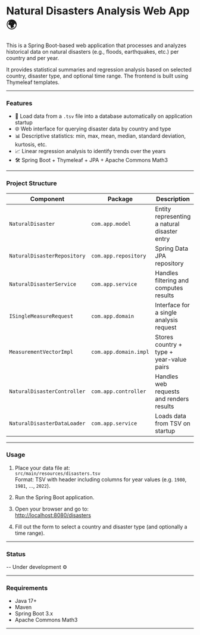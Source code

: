 # Natural Disasters Analysis Web App 🌍

This is a Spring Boot-based web application that processes and analyzes historical data on natural disasters (e.g., floods, earthquakes, etc.) per country and per year.

It provides statistical summaries and regression analysis based on selected country, disaster type, and optional time range. The frontend is built using Thymeleaf templates.

---

### Features

- 📄 Load data from a `.tsv` file into a database automatically on application startup
- 🌐 Web interface for querying disaster data by country and type
- 📊 Descriptive statistics: min, max, mean, median, standard deviation, kurtosis, etc.
- 📈 Linear regression analysis to identify trends over the years
- 🛠️ Spring Boot + Thymeleaf + JPA + Apache Commons Math3

---

### Project Structure

| Component                     | Package                 | Description                                      |
|------------------------------|-------------------------|--------------------------------------------------|
| `NaturalDisaster`            | `com.app.model`         | Entity representing a natural disaster entry     |
| `NaturalDisasterRepository`  | `com.app.repository`    | Spring Data JPA repository                       |
| `NaturalDisasterService`     | `com.app.service`       | Handles filtering and computes results           |
| `ISingleMeasureRequest`      | `com.app.domain`        | Interface for a single analysis request          |
| `MeasurementVectorImpl`      | `com.app.domain.impl`   | Stores country + type + year-value pairs         |
| `NaturalDisasterController`  | `com.app.controller`    | Handles web requests and renders results         |
| `NaturalDisasterDataLoader`  | `com.app.service`       | Loads data from TSV on startup                   |

---

### Usage

1. Place your data file at:  
   `src/main/resources/disasters.tsv`  
   Format: TSV with header including columns for year values (e.g. `1980`, `1981`, ..., `2022`).

2. Run the Spring Boot application.

3. Open your browser and go to:  
   [http://localhost:8080/disasters](http://localhost:8080/disasters)

4. Fill out the form to select a country and disaster type (and optionally a time range).

---

### Status

-- Under development ⚙️

---

### Requirements

- Java 17+
- Maven
- Spring Boot 3.x
- Apache Commons Math3

---

